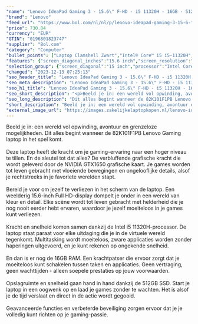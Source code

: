 ```yaml
---
"name": "Lenovo IdeaPad Gaming 3 - 15.6\" F-HD - i5 11320H - 16GB - 512GB"
"brand": "Lenovo"
"feed_url": "https://www.bol.com/nl/nl/p/lenovo-ideapad-gaming-3-15-6-f-hd-i5-11320h-16gb-512gb-w11p/9300000132720922"
"price": 730.84
"currency": "EUR"
"GTIN": "0196801823747"
"supplier": "Bol.com"
"category": "Computer"
"bullet_points": ["Laptop Clamshell Zwart","Intel® Core™ i5 i5-11320H","39,6 cm (15.6\") Full HD 1920 x 1080 Pixels IPS LED backlight 16:9","16 GB DDR4-SDRAM 3200 MHz 1 x 16 GB","512 GB SSD","NVIDIA® GeForce® GTX 1650 4 GB Intel Iris Xe Graphics","Wi-Fi 6 (802.11ax) Ethernet LAN 100,1000 Mbit/s Bluetooth 5.1","Lithium-Polymeer (LiPo) 45 Wh 8 uur 135 W"]
"features": {"screen_diagonal_inches":"15.6 inch","screen_resolution":"1920 x 1080 Pixels","processor_family":"Intel® Core™ i5","memory_size":"16 GB","memory_type":"DDR4-SDRAM","total_storage_space":"512 GB","graphics_card":"NVIDIA® GeForce® GTX 1650","graphics_memory_size":"4 GB","operating_system":"Nee","battery_capacity":"45 Wh","width":"359,6 mm","depth":"251,9 mm","height":"24,2 mm","weight":"2,25 kg","purpose_laptop":"Gaming"}
"selection_group": {"screen_diagonal":"15 inch","processor":"Intel Core i5","changed_price_past_3_days":false,"product_family":"IdeaPad"}
"changed": "2023-12-13 07:25:13"
"seo_header_title": "Lenovo IdeaPad Gaming 3 - 15.6\" F-HD - i5 11320H - 16GB - 512GB"
"seo_meta_description": "Lenovo IdeaPad Gaming 3 - 15.6\" F-HD - i5 11320H - 16GB - 512GB"
"seo_h1_title": "Lenovo IdeaPad Gaming 3 - 15.6\" F-HD - i5 11320H - 16GB - 512GB"
"seo_short_description": "<p>Beeld je in: een wereld vol opwinding, avontuur en grenzeloze mogelijkheden."
"seo_long_description": "Dit alles begint wanneer de 82K101F1PB Lenovo Gaming laptop in het spel komt. <br /><br />Deze laptop heeft de kracht om je gaming-ervaring naar een hoger niveau te tillen. En de sleutel tot dat alles? De verbluffende grafische kracht die wordt geleverd door de NVIDIA GTX1650 grafische kaart. Je games worden tot leven gebracht met vloeiende bewegingen en ongelooflijke details, alsof je rechtstreeks in je favoriete werelden stapt. <br /><br />Bereid je voor om jezelf te verliezen in het scherm van de laptop. Een weelderig 15. 6-inch Full HD-display dompelt je onder in een wereld van kleur en detail. Elke scène wordt tot leven gebracht met helderheid die je nog nooit eerder hebt ervaren, waardoor je jezelf moeiteloos in je games kunt verliezen. <br /><br />Kracht en snelheid komen samen dankzij de Intel i5 11320H-processor. De laptop staat paraat voor elke uitdaging die je in de virtuele wereld tegenkomt. Multitasking wordt moeiteloos, zware applicaties worden zonder haperingen uitgevoerd, en je kunt rekenen op ongekende snelheid. <br /><br />En dan is er nog de 16GB RAM. Een krachtpatser die ervoor zorgt dat je moeiteloos kunt schakelen tussen taken en applicaties. Geen vertraging, geen wachttijden - alleen soepele prestaties op jouw voorwaarden. <br /><br />Opslagruimte en snelheid gaan hand in hand dankzij de 512GB SSD. Start je laptop in een oogwenk op en laad je games zonder te wachten. Het is alsof je de tijd verslaat en direct in de actie wordt gegooid. <br /><br />Geavanceerde functies en verbeterde beveiliging zorgen ervoor dat je je volledig kunt richten op je gaming-passie. </p>"
"short_description": "Beeld je in: een wereld vol opwinding, avontuur en grenzeloze mogelijkheden. Dit alles begint wanneer de 82K101F1PB Lenovo Gaming laptop in het spel komt. Deze laptop heeft de kracht om je gaming-ervaring naar een hoger niveau te tillen. En de sleutel tot dat alles? De verbluffende grafische kracht die wordt geleverd door de NVIDIA GTX1650 grafische kaart. Je games worden tot leven gebracht met vloeiende bewegingen en ongelooflijke details, alsof je rechtstreeks in je favoriete werelden stapt. Bereid je voor om jezelf te verliezen in het scherm van de laptop. Een weelderig 15.6-inch Full HD-display dompelt je onder in een wereld van kleur en detail. Elke scène wordt tot leven gebracht met helderheid die je nog nooit eerder hebt ervaren, waardoor je jezelf moeiteloos in je games kunt verliezen. Kracht en snelheid komen samen dankzij de Intel i5 11320H-processor. De laptop staat paraat voor elke uitdaging die je in de virtuele wereld tegenkomt. Multitasking wordt moeiteloos, zware applicaties worden zonder haperingen uitgevoerd, en je kunt rekenen op ongekende snelheid. En dan is er nog de 16GB RAM. Een krachtpatser die ervoor zorgt dat je moeiteloos kunt schakelen tussen taken en applicaties. Geen vertraging, geen wachttijden - alleen soepele prestaties op jouw voorwaarden. Opslagruimte en snelheid gaan hand in hand dankzij de 512GB SSD. Start je laptop in een oogwenk op en laad je games zonder te wachten. Het is alsof je de tijd verslaat en direct in de actie wordt gegooid. Geavanceerde functies en verbeterde beveiliging zorgen ervoor dat je je volledig kunt richten op je gaming-passie."
"external_image_url": "https://images.zakelijkelaptopkopen.nl/lenovo-ideapad-gaming-3-15-6-f-hd-i5-11320h-16gb-512gb-w11p.webp"
---
```


<p>Beeld je in: een wereld vol opwinding, avontuur en grenzeloze mogelijkheden. Dit alles begint wanneer de 82K101F1PB Lenovo Gaming laptop in het spel komt.<br /><br />Deze laptop heeft de kracht om je gaming-ervaring naar een hoger niveau te tillen. En de sleutel tot dat alles? De verbluffende grafische kracht die wordt geleverd door de NVIDIA GTX1650 grafische kaart. Je games worden tot leven gebracht met vloeiende bewegingen en ongelooflijke details, alsof je rechtstreeks in je favoriete werelden stapt.<br /><br />Bereid je voor om jezelf te verliezen in het scherm van de laptop. Een weelderig 15.6-inch Full HD-display dompelt je onder in een wereld van kleur en detail. Elke scène wordt tot leven gebracht met helderheid die je nog nooit eerder hebt ervaren, waardoor je jezelf moeiteloos in je games kunt verliezen.<br /><br />Kracht en snelheid komen samen dankzij de Intel i5 11320H-processor. De laptop staat paraat voor elke uitdaging die je in de virtuele wereld tegenkomt. Multitasking wordt moeiteloos, zware applicaties worden zonder haperingen uitgevoerd, en je kunt rekenen op ongekende snelheid.<br /><br />En dan is er nog de 16GB RAM. Een krachtpatser die ervoor zorgt dat je moeiteloos kunt schakelen tussen taken en applicaties. Geen vertraging, geen wachttijden - alleen soepele prestaties op jouw voorwaarden.<br /><br />Opslagruimte en snelheid gaan hand in hand dankzij de 512GB SSD. Start je laptop in een oogwenk op en laad je games zonder te wachten. Het is alsof je de tijd verslaat en direct in de actie wordt gegooid.<br /><br />Geavanceerde functies en verbeterde beveiliging zorgen ervoor dat je je volledig kunt richten op je gaming-passie. </p>